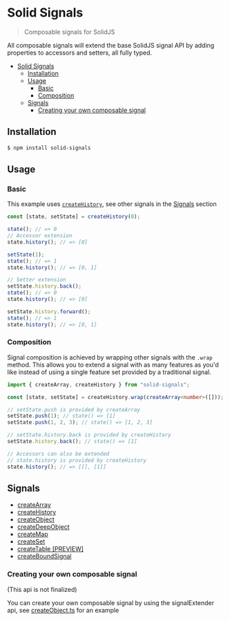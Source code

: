# Solid Signals

> Composable signals for SolidJS

All composable signals will extend the base SolidJS signal API by adding properties to accessors and setters, all fully typed.

- [Solid Signals](#solid-signals)
  - [Installation](#installation)
  - [Usage](#usage)
    - [Basic](#basic)
    - [Composition](#composition)
  - [Signals](#signals)
    - [Creating your own composable signal](#creating-your-own-composable-signal)

## Installation

```bash
$ npm install solid-signals
```

## Usage

### Basic

This example uses [`createHistory`](/packages/solid-signals/src/signals/composable/createHistory/README.md), see other signals in the [Signals](#signals) section

```ts
const [state, setState] = createHistory(0);

state(); // => 0
// Accessor extension
state.history(); // => [0]

setState(1);
state(); // => 1
state.history(); // => [0, 1]

// Setter extension
setState.history.back();
state(); // => 0
state.history(); // => [0]

setState.history.forward();
state(); // => 1
state.history(); // => [0, 1]
```

### Composition

Signal composition is achieved by wrapping other signals with the `.wrap` method. This allows you to extend a signal with as many features as you'd like instead of using a single feature set provided by a traditional signal.

```ts
import { createArray, createHistory } from "solid-signals";

const [state, setState] = createHistory.wrap(createArray<number>([]));

// setState.push is provided by createArray
setState.push(1); // state() => [1]
setState.push(1, 2, 3); // state() => [1, 2, 3]

// setState.history.back is provided by createHistory
setState.history.back(); // state() => [1]

// Accessors can also be extended
// state.history is provided by createHistory
state.history(); // => [[], [1]]
```

## Signals

- [createArray](/packages/solid-signals/src/signals/composable/createArray/README.md)
- [createHistory](/packages/solid-signals/src/signals/composable/createHistory/README.md)
- [createObject](/packages/solid-signals/src/signals/composable/createObject/README.md)
- [createDeepObject](/packages/solid-signals/src/signals/composable/createDeepObject/README.md)
- [createMap](/packages/solid-signals/src/signals/composable/createMap/README.md)
- [createSet](/packages/solid-signals/src/signals/composable/createSet/README.md)
- [createTable [PREVIEW]](/packages/solid-signals/src/signals/composable/createTable/README.md)
- [createBoundSignal](/packages/solid-signals/src/signals/composable/createBoundSignal/README.md)

### Creating your own composable signal

(This api is not finalized)

You can create your own composable signal by using the signalExtender api, see [createObject.ts](/packages/solid-signals/src/signals/composable/createObject/createObject.ts) for an example
